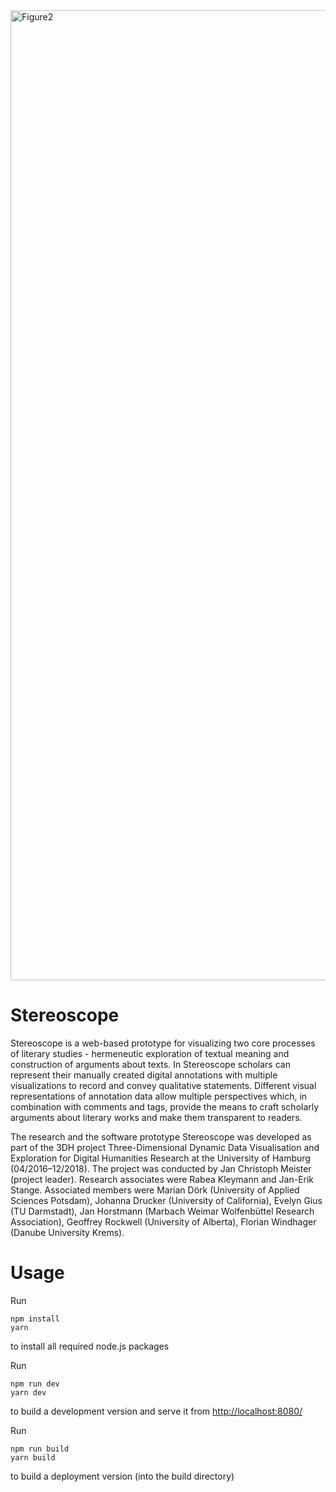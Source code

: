 <img width="1552" alt="Figure2" src="https://user-images.githubusercontent.com/86109124/122558307-3a530080-d03e-11eb-8d16-4b51ee21e0cb.png">

# Stereoscope

Stereoscope is a web-based prototype for visualizing two core processes of literary studies - hermeneutic exploration of textual meaning and construction of arguments about texts. In Stereoscope scholars can represent their manually created digital annotations with multiple visualizations to record and convey qualitative statements. Different visual representations of annotation data allow multiple perspectives which, in combination with comments and tags, provide the means to craft scholarly arguments about literary works and make them transparent to readers. 

The research and the software prototype Stereoscope was developed as part of the 3DH project Three-Dimensional Dynamic Data Visualisation and Exploration for Digital Humanities Research at the University of Hamburg (04/2016–12/2018). The project was conducted by Jan Christoph Meister (project leader). Research associates were Rabea Kleymann and Jan-Erik Stange. Associated members were Marian Dörk (University of Applied Sciences Potsdam), Johanna Drucker (University of California), Evelyn Gius (TU Darmstadt), Jan Horstmann (Marbach Weimar Wolfenbüttel Research Association), Geoffrey Rockwell (University of Alberta), Florian Windhager (Danube University Krems).

# Usage
Run
```
npm install
yarn
```
to install all required node.js packages

Run
```
npm run dev
yarn dev
```
to build a development version and serve it from [http://localhost:8080/](http://localhost:8080/)

Run
```
npm run build
yarn build
```
to build a deployment version (into the build directory)

